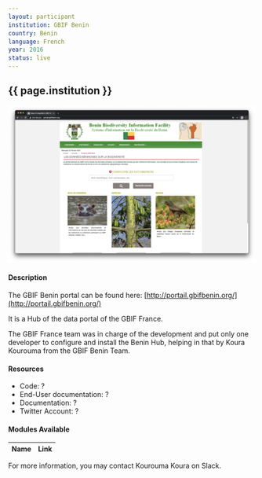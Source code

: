 ```yaml
---
layout: participant
institution: GBIF Benin
country: Benin
language: French
year: 2016
status: live
---
```


## {{ page.institution }}

[![GBIF Benin](../assets/img/participants/gbif_benin.png)](http://portail.gbifbenin.org/)

#### Description 

The GBIF Benin portal can be found here: [http://portail.gbifbenin.org/](http://portail.gbifbenin.org/)

It is a Hub of the data portal of the GBIF France.

The GBIF France team was in charge of the development and put only one developer to configure and install the Benin Hub, helping in that by Koura Kourouma from the GBIF Benin Team.



#### Resources

- Code: ?
- End-User documentation: ?
- Documentation: ? 
- Twitter Account: ?

#### Modules Available 

| Name              | Link                                                                       | 
| ------------------|----------------------------------------------------------------------------|


For more information, you may contact Kourouma Koura on Slack.

